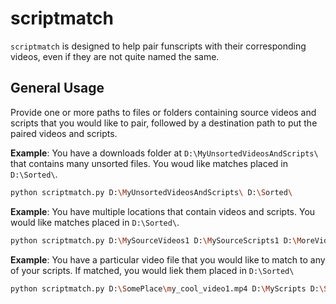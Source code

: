# scriptmatch
`scriptmatch` is designed to help pair funscripts with their corresponding videos, even if they are not quite named the same.

## General Usage
Provide one or more paths to files or folders containing source videos and scripts that you would like to pair, followed by a destination path to put the paired videos and scripts.

**Example**: You have a downloads folder at `D:\MyUnsortedVideosAndScripts\` that contains many unsorted files.  You woud like matches placed in `D:\Sorted\`.
```bash
python scriptmatch.py D:\MyUnsortedVideosAndScripts\ D:\Sorted\
```

**Example**: You have multiple locations that contain videos and scripts.  You would like matches placed in `D:\Sorted\`.
```bash
python scriptmatch.py D:\MySourceVideos1 D:\MySourceScripts1 D:\MoreVideosAndScripts D:\Sorted\
```

**Example**: You have a particular video file that you would like to match to any of your scripts.  If matched, you would liek them placed in `D:\Sorted\`
```bash
python scriptmatch.py D:\SomePlace\my_cool_video1.mp4 D:\MyScripts D:\Sorted\
```

